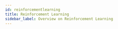 ```yaml
---
id: reinforcementlearning
title: Reinforcement Learning
sidebar_label: Overview on Reinforcement Learning
---
```


